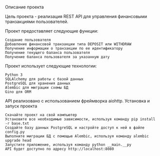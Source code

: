 Описание проекта

Цель проекта - реализация REST API для управления финансовыми транзакциями пользователей.

Проект предоставляет следующие функции:

    Создание пользователя
    Добавление финансовой транзакции типа DEPOSIT или WITHDRAW
    Получение информации о транзакции по ее идентификатору
    Получение текущего баланса пользователя
    Получение баланса пользователя за указанную дату

Проект использует следующие технологии:

    Python 3
    SQLAlchemy для работы с базой данных
    PostgreSQL для хранения данных
    Alembic для миграции схемы БД
    Gino для ORM

API реализовано с использованием фреймворка aiohttp.
Установка и запуск проекта

    Скачайте проект на свой компьютер
    Установите все необходимые зависимости, используя команду pip install -r base.txt
    Создайте базу данных PostgreSQL и настройте доступ к ней в файле config.py
    Выполните миграции БД с помощью Alembic, используя команду alembic upgrade head
    Запустите приложение, используя команду python __main.__py
    API будет доступно по адресу http://localhost:8080
